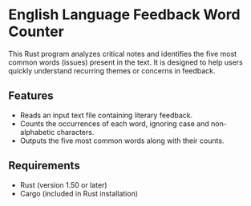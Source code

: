 # English Language Feedback Word Counter

This Rust program analyzes critical notes and identifies the five most common words (issues) present in the text. It is designed to help users quickly understand recurring themes or concerns in feedback.

## Features

- Reads an input text file containing literary feedback.
- Counts the occurrences of each word, ignoring case and non-alphabetic characters.
- Outputs the five most common words along with their counts.

## Requirements
- Rust (version 1.50 or later)
- Cargo (included in Rust installation)
